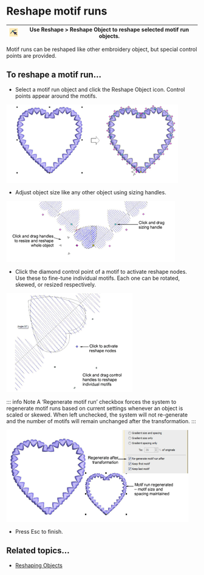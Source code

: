 # Reshape motif runs

| ![ReshapeObject.png](assets/ReshapeObject.png) | Use Reshape > Reshape Object to reshape selected motif run objects. |
| ---------------------------------------------- | ------------------------------------------------------------------- |

Motif runs can be reshaped like other embroidery object, but special control points are provided.

## To reshape a motif run...

- Select a motif run object and click the Reshape Object icon. Control points appear around the motifs.

![motifs00044.png](assets/motifs00044.png)

- Adjust object size like any other object using sizing handles.

![ReshapeMotifs3.png](assets/ReshapeMotifs3.png)

- Click the diamond control point of a motif to activate reshape nodes. Use these to fine-tune individual motifs. Each one can be rotated, skewed, or resized respectively.

![ReshapeMotifs4.png](assets/ReshapeMotifs4.png)

::: info Note
A ‘Regenerate motif run’ checkbox forces the system to regenerate motif runs based on current settings whenever an object is scaled or skewed. When left unchecked, the system will not re-generate and the number of motifs will remain unchanged after the transformation.
:::

![MotifRunSampleScaled.png](assets/MotifRunSampleScaled.png)

- Press Esc to finish.

## Related topics...

- [Reshaping Objects](../../Modifying/reshape/Reshaping_Objects)
